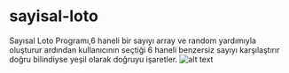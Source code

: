 # sayisal-loto
Sayısal Loto Programı,6 haneli bir sayıyı array ve random yardımıyla oluşturur ardından kullanıcının seçtiği 6 haneli benzersiz sayıyı karşılaştırır doğru bilindiyse yeşil olarak doğruyu işaretler.
![alt text](https://i.hizliresim.com/7fsn8re.png)
